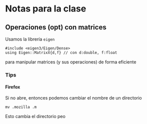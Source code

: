 # Notas para la clase

## Operaciones (opt) con matrices
Usamos la librería `eigen`

    #include <eigen3/Eigen/Dense>
    using Eigen::MatrixX{d,f} // con d:double, f:float

para manipular matrices (y sus operaciones) de forma eficiente    















### Tips
#### Firefox
Si no abre, entonces podemos cambiar el nombre de un directorio

    mv .mozilla .m

Esto cambia el directorio peo